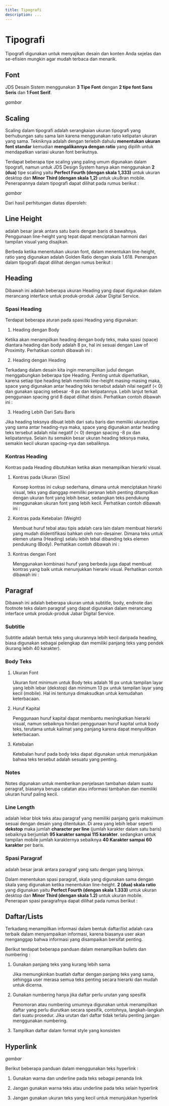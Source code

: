 ```yaml
---
title: Tipografi
description: ...
---
```


# Tipografi
Tipografi digunakan untuk menyajikan desain dan konten Anda sejelas dan se-efisien mungkin agar mudah terbaca dan menarik.

<divider></divider>

## Font
JDS Desain Sistem menggunakan **3 Tipe Font** dengan **2 tipe font Sans Seris** dan **1 Font Serif**.    

_gambar_

<divider></divider>

## Scaling
Scaling dalam tipografi adalah serangkaian ukuran tipografi yang berhubungan satu sama lain karena menggunakan ratio kelipatan ukuran yang sama. Tekniknya adalah dengan terlebih dahulu **menentukan ukuran font standar** kemudian **mengalikannya dengan ratio** yang dipilih untuk mendapatkan variasi ukuran font berikutnya.

Terdapat beberapa tipe scaling yang paling umum digunakan dalam tipografi, namun untuk JDS Design System hanya akan menggunakan **2 (dua)** tipe scaling yaitu **Perfect Fourth (dengan skala 1,333)** untuk ukuran desktop dan **Minor Third (dengan skala 1,2)** untuk uku8ran mobile. Penerapannya dalam tipografi dapat dilihat pada rumus berikut :

_gambar_

Dari hasil perhitungan diatas diperoleh:

<p>
  <jds-row>
    <jds-column col="1">
      <boxed-example>
        <template #title>
          Desktop Font Size - Perfect Fourth Scale (1.333)
        </template>
      </boxed-example>
    </jds-column>
    <jds-column col="1">
      <boxed-example>
        <template #title>
          Mobile Font Size - Minor Third (1.2)
        </template>
      </boxed-example>
    </jds-column>
  </jds-row>
</p>

<divider></divider>

## Line Height
adalah besar jarak antara satu baris dengan baris di bawahnya. Penggunaan line-height yang tepat dapat menciptakan harmoni dari tampilan visual yang disajikan.

<p>
  <boxed-example>
  </boxed-example>
</p>

Berbeda ketika menentukan ukuran font, dalam menentukan line-height, ratio yang digunakan adalah Golden Ratio dengan skala 1.618. Penerapan dalam tipografi dapat dilihat dengan rumus berikut :

<p>
  <boxed-example>
  </boxed-example>
</p>

<divider></divider>

## Heading
Dibawah ini adalah beberapa ukuran Heading yang dapat digunakan dalam merancang interface untuk produk-produk Jabar Digital Service.

<p>
  <jds-row>
    <jds-column>
      <boxed-example>
        <template #title>
          Penggunaan Heading untuk Desktop
        </template>
      </boxed-example>
    </jds-column>
    <jds-column>
      <boxed-example>
        <template #title>
          Penggunaan Heading untuk Mobile
        </template>
      </boxed-example>
    </jds-column>
  </jds-row>
</p>

### Spasi Heading
Terdapat beberapa aturan pada spasi Heading yang digunakan:
1. Heading dengan Body
    
  Ketika akan menampilkan heading dengan body teks, maka spasi (space) diantara heading dan body adalah 8 px, hal ini sesuai dengan Law of Proximity. Perhatikan contoh dibawah ini :

  <jds-row>
    <jds-column col-lg="6/12">
      <opinionated-example good>
        <template #description>
          Gunakan space <b>8 px</b> untuk jarak antara heading teks dan body teks.
        </template>
      </opinionated-example>
    </jds-column>
    <jds-column col-lg="6/12">
      <opinionated-example bad>
        <template #description>
          Jangan gunakan space lebih dari (>) <b>8 px</b> untuk jarak antara heading teks dan body teks.
        </template>
      </opinionated-example>
    </div>
  </div>
        
2. Heading dengan Heading

  Terkadang dalam desain kita ingin menampilkan judul dengan menggabungkan beberapa tipe Heading. Penting untuk diperhatikan, karena setiap tipe heading telah memiliki line-height masing-masing maka, space yang digunakan antar heading teks tersebut adalah nilai negatif (< 0) dan gunakan spacing sebesar -8 px dan kelipatannya. Lebih lanjut terkait penggunaan spacing grid 8 dapat dilihat disini.
  Perhatikan contoh dibawah ini :

  <jds-row>
    <jds-column col-lg="6/12">
      <opinionated-example good>
        <template #description>
          Gunakan nilai <b>negatif (< 0)</b> dengan nilai antara <b>-8 px</b> dan kelipatannya untuk space antara heading yang satu dengan yang lain.
        </template>
      </opinionated-example>
    </jds-column>
    <jds-column col-lg="6/12">
      <opinionated-example bad>
        <template #description>
          Jangan gunakan space dengan nilai positif <b>(>=) 0 px</b>, untuk space Heading yang satu dengan yang lain.
        </template>
      </opinionated-example>
    </div>
  </div>
        
3. Heading Lebih Dari Satu Baris

  Jika heading teksnya dibuat lebih dari satu baris dan memiliki ukuran/tipe yang sama antar heading-nya maka, space yang digunakan antar heading teks tersebut adalah nilai negatif (< 0) dengan spacing -8 px dan kelipatannya. Selain itu semakin besar ukuran heading teksnya maka, semakin kecil ukuran spacing-nya dan sebaliknya. 
  
  <jds-row>
    <jds-column col="1">
      <opinionated-example good>
        <template #description>
          Semakin besar ukuran heading maka, spacing-nya semakin kecil dengan minimal spacing adalah -8 px.
        </template>
      </opinionated-example>
    </div>
  </div>
        

### Kontras Heading
Kontras pada Heading dibutuhkan ketika akan menampilkan hierarki visual.
1. Kontras pada Ukuran (Size)

   Konsep kontras ini cukup sederhana, dimana untuk menciptakan hirarki visual, teks yang dianggap memiliki peranan lebih penting ditampilkan dengan ukuran font yang lebih besar, sedangkan teks pendukung menggunakan ukuran font yang lebih kecil. Perhatikan contoh dibawah ini :
   
  <jds-row>
    <jds-column col-lg="6/12">
      <opinionated-example good>
        <template #description>
          Gunakan ukuran Heading dengan ukuran minimal 1.5 kali dari ukuran body teks.
        </template>
      </opinionated-example>
    </jds-column>
    <jds-column col-lg="6/12">
      <opinionated-example good>
        <template #description>
          Gunakan perbedaan ukuran antara elemen utama dan pendukung pada heading untuk menciptakan hirarki visual.
        </template>
      </opinionated-example>
    </jds-column>
    <jds-column col-lg="1">
      <opinionated-example bad>
        <template #description>
          Jangan gunakan ukuran Heading yang sama dengan body teks, hal ini dapat menghilangkan hirarki antara Heading dan body teks.
        </template>
      </opinionated-example>
    </jds-column>
  </jds-row>

2. Kontras pada Ketebalan (Weight)

    Membuat huruf tebal atau tipis adalah cara lain dalam membuat hierarki yang mudah diidentifikasi bahkan oleh non-desainer. Dimana teks untuk elemen utama (Heading) selalu lebih tebal dibanding teks elemen pendukung (Body). Perhatikan contoh dibawah ini :
    
    <jds-row>
      <jds-column col-lg="6/12">
        <opinionated-example good>
          <template #description>
            Gunakan ketebalan yang berbeda antara Heading dan Body teks.
          </template>
        </opinionated-example>
      </jds-column>
      <jds-column col-lg="6/12">
        <opinionated-example bad>
          <template #description>
            Jangan gunakan ketebalan yang sama atau bahkan lebih tipis antara Heading dan Body teks.
          </template>
        </opinionated-example>
      </jds-column>
    </jds-row>

3. Kontras dengan Font 

    Menggunakan kombinasi huruf yang berbeda juga dapat membuat kontras yang baik untuk menunjukkan hierarki visual. Perhatikan contoh dibawah ini :

    <jds-row>
      <jds-column>
        <opinionated-example good>
          <template #description>
            Gunakan kombinasi font yang berbeda untuk menciptakan kontras.
          </template>
        </opinionated-example>
      </jds-column>
    </jds-row>

<divider></divider>

## Paragraf
Dibawah ini adalah beberapa ukuran untuk subtitle, body, endnote dan footnote teks dalam paragraf yang dapat digunakan dalam merancang interface untuk produk-produk Jabar Digital Service.

<p>
  <jds-row>
    <jds-column col="1">
      <boxed-example>
        <template #title>
          Body, Endnote, dan Footnote Teks untuk Desktop
        </template>
      </boxed-example>
    </jds-column>
    <jds-column col="1">
      <boxed-example>
        <template #title>
          Body, Endnote, dan Footnote Teks untuk Mobile
        </template>
      </boxed-example>
    </jds-column>
  </jds-row>
</p>

<divider></divider>

### Subtitle
Subtitle adalah bentuk teks yang ukurannya lebih kecil daripada heading, biasa digunakan sebagai pelengkap dan memiliki panjang teks yang pendek (kurang lebih 40 karakter). 

<jds-row>
  <jds-column col="1">
    <opinionated-example good>
    </opinionated-example>
  </jds-column>
</jds-row>
<divider></divider>

### Body Teks
1. Ukuran Font

    Ukuran font minimum untuk Body teks adalah 16 px untuk tampilan layar yang lebih lebar (dekstop) dan minimum 13 px untuk tampilan layar yang kecil (mobile). Hal ini tentunya dimaksudkan untuk kemudahan keterbacaan.
    
    <jds-row>
      <jds-column col-lg="6/12">
        <opinionated-example good>
          <template #description>
            Ukuran minimum untuk body teks adalah 16 px pada dekstop dan 13 px pada mobile.
          </template>
        </opinionated-example>
      </jds-column>
      <jds-column col-lg="6/12">
        <opinionated-example bad>
          <template #description>
            Ukuran font yang terlalu kecil akan menyulitkan keterbacaan terutama di layar yang kecil (mobile).
          </template>
        </opinionated-example>
      </jds-column>
    </jds-row>
         
2. Huruf Kapital

   Penggunaan huruf kapital dapat membantu meningkatkan hierarki visual, namun sebaiknya hindari penggunaan huruf kapital untuk body teks, terutama untuk kalimat yang panjang karena dapat menyulitkan keterbacaan.

    <jds-row>
      <jds-column col-lg="6/12">
        <opinionated-example good>
          <template #description>
            Gunakan huruf kapital hanya pada awal paragraf, nama orang, tempat atau menunjukkan waktu.
          </template>
        </opinionated-example>
      </jds-column>
      <jds-column col-lg="6/12">
        <opinionated-example bad>
          <template #description>
            Hindari penggunaan huruf kapital untuk kalimat yang panjang karena dapat menyulitkan keterbacaan.
          </template>
        </opinionated-example>
      </jds-column>
    </div>

3. Ketebalan

    Ketebalan huruf pada body teks dapat digunakan untuk menunjukkan bahwa teks tersebut adalah sesuatu yang penting.
    
    <jds-row>
      <jds-column col-lg="6/12">
        <opinionated-example good>
          <template #description>
            Gunakan ketebalan huruf untuk menandakan sesuatu yang penting.
          </template>
        </opinionated-example>
      </jds-column>
      <jds-column col-lg="6/12">
        <opinionated-example bad>
          <template #description>
            Hindari penggunaan italic untuk menandakan sesuatu yang penting.
          </template>
        </opinionated-example>
      </jds-column>
    </div>
         
<divider></divider>

### Notes
Notes digunakan untuk memberikan penjelasan tambahan dalam suatu peragraf, biasanya berupa catatan atau informasi tambahan dan memiliki ukuran huruf paling kecil.

<divider></divider>

### Line Length
adalah lebar blok teks atau paragraf yang memiliki panjang garis maksimum sesuai dengan desain yang ditentukan. 
Di area yang lebih lebar seperti **dekstop** maka jumlah **character per line** (jumlah karakter dalam satu baris) sebaiknya berjumlah **95 karakter sampai 115 karakter**. sedangkan untuk tampilan mobile jumlah karakternya sebaiknya **40 Karakter sampai 60 karakter** per baris. 

<p>
  <jds-row>
    <jds-column col="1">
      <boxed-example>
        <template #title>
          Line Length untuk Desktop
        </template>
      </boxed-example>
    </jds-column>
    <jds-column col="1">
      <boxed-example>
        <template #title>
          Line Length untuk Mobile
        </template>
      </boxed-example>
    </jds-column>
  </jds-row>
</p>

<divider></divider>

### Spasi Paragraf
adalah besar jarak antara paragraf yang satu dengan yang lainnya. 

<p>
  <boxed-example>
  </boxed-example>
</p>

Dalam menentukan spasi paragraf, skala yang digunakan sama dengan skala yang digunakan ketika menentukan line-height. **2 (dua) skala ratio** yang digunakan yaitu **Perfect Fourth (dengan skala 1.333)** untuk ukuran desktop dan **Minor Third (dengan skala 1.2)** untuk ukuran mobile. Penerapan spasi paragrafnya dapat dilihat pada rumus berikut :

<p>
  <boxed-example>
  </boxed-example>
</p>

<divider></divider>

## Daftar/Lists

Terkadang menampilkan informasi dalam bentuk daftar/list adalah cara terbaik dalam menyampaikan informasi, karena biasanya user akan menganggap bahwa informasi yang disampaikan bersifat penting.

<jds-row>
  <jds-column col-lg="6/12">
    <opinionated-example good>
      <template #description>
        Gunakan bullets atau numbering untuk menampilkan daftar informasi, sehingga memudahkan keterbacaan.
      </template>
    </opinionated-example>
  </jds-column>
  <jds-column col-lg="6/12">
    <opinionated-example bad>
      <template #description>
        Jika tidak menggunakan bullets, user akan sulit memahami pentingnya informasi yang ingin disampaikan
      </template>
    </opinionated-example>
  </jds-column>
</jds-row>

Berikut terdapat beberapa panduan dalam menampilkan bullets dan numbering :
1. Gunakan panjang teks yang kurang lebih sama
    
    Jika memungkinkan buatlah daftar dengan panjang teks yang sama, sehingga user merasa semua teks penting secara hierarki dan mudah untuk dicerna.

    <jds-row>
      <jds-column col-lg="6/12">
        <opinionated-example good>
          <template #description>
            Panjang teks yang sama memudahkan user mencerna informasi dan terkesan tidak terlalu ramai.
          </template>
        </opinionated-example>
      </jds-column>
      <jds-column col-lg="6/12">
        <opinionated-example bad>
          <template #description>
            Penggunaan panjang teks yang berbeda dapat membuat daftar terkesan berantakan dan tidak seragam.
          </template>
        </opinionated-example>
      </jds-column>
    </jds-row>

2. Gunakan numbering hanya jika daftar perlu urutan yang spesifik
    
    Penomoran atau numbering umumnya digunakan untuk menampilkan daftar yang perlu diurutkan secara spesifik, contohnya, langkah-langkah dari suatu prosedur. Jika urutan dari daftar tidak terlalu penting jangan menggunakan numbering.
    
    <jds-row>
      <jds-column col-lg="6/12">
        <opinionated-example good>
          <template #description>
            Jika urutan pada daftar tidak terlalu penting, gunakan bullets.
          </template>
        </opinionated-example>
      </jds-column>
      <jds-column col-lg="6/12">
        <opinionated-example bad>
          <template #description>
            Penggunaan numbering pada contoh diatas, seakan-akan daftar diatas adalah urutan instruksi sehingga dapat membuat user salah paham.
          </template>
        </opinionated-example>
      </jds-column>
    </jds-row>

3. Tampilkan daftar dalam format style yang konsisten
    
    <jds-row>
      <jds-column col-lg="6/12">
        <opinionated-example good>
          <template #description>
            Selalu gunakan format style yang sama untuk memudahkan keterbacaan.
          </template>
        </opinionated-example>
      </jds-column>
      <jds-column col-lg="6/12">
        <opinionated-example bad>
          <template #description>
            Jangan gunakan format style yang berbeda-beda untuk menampilkan daftar teks.
          </template>
        </opinionated-example>
      </jds-column>
    </jds-row>
        
<divider></divider>

## Hyperlink

<p>
  <jds-row>
    <jds-column col="1">
      <boxed-example>
        <template #title>
          Hyperlink untuk Desktop
        </template>
      </boxed-example>
    </jds-column>
    <jds-column col="1">
      <boxed-example>
        <template #title>
          Hyperlink untuk Mobile
        </template>
      </boxed-example>
    </jds-column>
  </jds-row>
</p>

_gambar_

Berikut  beberapa panduan dalam menggunakan teks hyperlink :
1. Gunakan warna dan underline pada teks sebagai penanda link

    <jds-row>
      <jds-column col-lg="6/12">
        <opinionated-example good>
          <template #description>
            Secara umum penggunaan warna biru dan underline pada teks sudah menunjukkan pada user bahwa teks tersebut adalah hyperlink.
          </template>
        </opinionated-example>
      </jds-column>
      <jds-column col-lg="6/12">
        <opinionated-example bad>
          <template #description>
            Tidak menggunakan warna teks atau underline sebagai penanda link dapat mengaburkan user bahwa teks tersebut harusnya dapat diklik.
          </template>
        </opinionated-example>
      </jds-column>
    </jds-row>

2. Jangan gunakan warna teks atau underline pada teks selain hyperlink

    <jds-row>
      <jds-column col="1">
        <opinionated-example good>
          <template #description>
            Jangan gunakan warna yang berbeda dengan yang lainnya pada body teks dan jangan gunakan underline pada teks yang bukan merupakan link.
          </template>
        </opinionated-example>
      </jds-column>
    </jds-row>

3. Jangan gunakan ukuran teks yang kecil untuk menunjukkan hyperlink

    <jds-row>
      <jds-column col-lg="6/12">
        <opinionated-example good>
          <template #description>
            Gunakan ukuran font yang sama dengan body teks untuk menunjukkan hyperlink.
          </template>
        </opinionated-example>
      </jds-column>
      <jds-column col-lg="6/12">
        <opinionated-example bad>
          <template #description>
            Jangan menggunakan ukuran font yang lebih kecil dari ukuran body teks untuk hyperlink. 
          </template>
        </opinionated-example>
      </jds-column>
    </jds-row>
